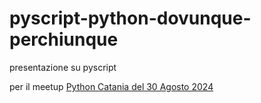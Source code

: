 # pyscript-python-dovunque-perchiunque
presentazione su pyscript

per il meetup [Python Catania del 30 Agosto 2024](https://www.meetup.com/it-IT/python-catania/events/302671524/)
